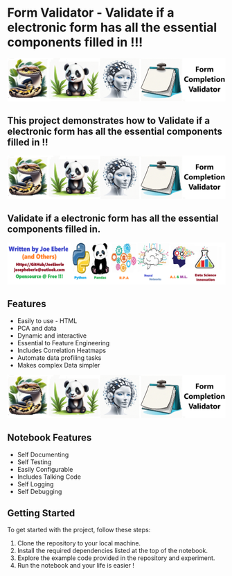 # Form Validator - Validate if a electronic form has all the essential components filled in !!! 

![Code Logo](code.png)

## This project demonstrates how to Validate if a electronic form has all the essential components filled in !! 

![Sample Logo](sample.png)

## Validate if a electronic form has all the essential components filled in. 
 

![Developer Logo](developer.png)

## Features

- Easily to use - HTML 
- PCA and data
- Dynamic and interactive 
- Essential to Feature Engineering 
- Includes Correlation Heatmaps
- Automate data profiling tasks 
- Makes complex Data simpler
 


![sample Logo](sample.png)

## Notebook Features

- Self Documenting 
- Self Testing 
- Easily Configurable
- Includes Talking Code 
- Self Logging 
- Self Debugging 

## Getting Started

To get started with the project, follow these steps:

1. Clone the repository to your local machine.
2. Install the required dependencies listed at the top of the notebook.
3. Explore the example code provided in the repository and experiment.
4. Run the notebook and your life is easier !





